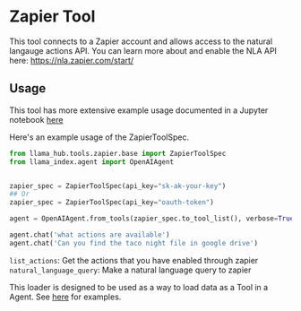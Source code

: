 # Zapier Tool

This tool connects to a Zapier account and allows access to the natural langauge actions API. You can learn more about and enable the NLA API here: https://nla.zapier.com/start/

## Usage

This tool has more extensive example usage documented in a Jupyter notebook [here](https://github.com/emptycrown/llama-hub/tree/main/llama_hub/tools/notebooks/zapier.ipynb)

Here's an example usage of the ZapierToolSpec.

```python
from llama_hub.tools.zapier.base import ZapierToolSpec
from llama_index.agent import OpenAIAgent


zapier_spec = ZapierToolSpec(api_key="sk-ak-your-key")
## Or
zapier_spec = ZapierToolSpec(api_key="oauth-token")

agent = OpenAIAgent.from_tools(zapier_spec.to_tool_list(), verbose=True)

agent.chat('what actions are available')
agent.chat('Can you find the taco night file in google drive')
```

`list_actions`: Get the actions that you have enabled through zapier
`natural_language_query`: Make a natural language query to zapier

This loader is designed to be used as a way to load data as a Tool in a Agent. See [here](https://github.com/emptycrown/llama-hub/tree/main) for examples.


